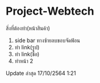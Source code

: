 # Project-Webtech
สิ่งที่ต้องทำ(หน้าสินค้า)
1. side bar ทางซ้ายลบขอบจัดฟ้อน
2. ทำ link(รูป)
3. ทำ link(ชื่อ)
4. ทำหน้า 2


Update ล่าสุด 17/10/2564 1:21
